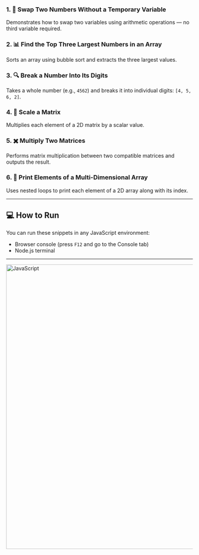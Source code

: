 ### 1. 🔄 Swap Two Numbers Without a Temporary Variable
Demonstrates how to swap two variables using arithmetic operations — no third variable required.

### 2. 📊 Find the Top Three Largest Numbers in an Array
Sorts an array using bubble sort and extracts the three largest values.

### 3. 🔍 Break a Number Into Its Digits
Takes a whole number (e.g., `4562`) and breaks it into individual digits: `[4, 5, 6, 2]`.

### 4. 🧮 Scale a Matrix
Multiplies each element of a 2D matrix by a scalar value.

### 5. ✖️ Multiply Two Matrices
Performs matrix multiplication between two compatible matrices and outputs the result.

### 6. 🧾 Print Elements of a Multi-Dimensional Array
Uses nested loops to print each element of a 2D array along with its index.

---

## 💻 How to Run

You can run these snippets in any JavaScript environment:

- Browser console (press `F12` and go to the Console tab)
- Node.js terminal

---

<img width="1366" height="768" alt="JavaScript" src="https://github.com/user-attachments/assets/d2ca1c6f-1d99-40b0-aacd-e528e1779fd5" />
